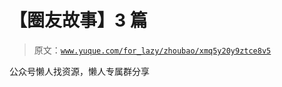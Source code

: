 # 【圈友故事】3 篇

> 原文：[`www.yuque.com/for_lazy/zhoubao/xmq5y20y9ztce8v5`](https://www.yuque.com/for_lazy/zhoubao/xmq5y20y9ztce8v5)

公众号懒人找资源，懒人专属群分享